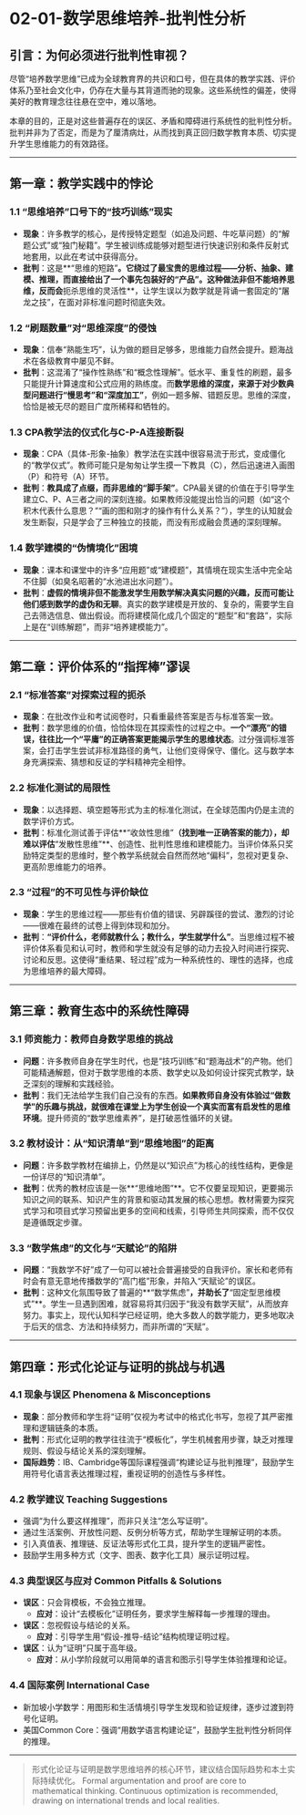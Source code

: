 # 02-01-数学思维培养-批判性分析

## 引言：为何必须进行批判性审视？

尽管“培养数学思维”已成为全球教育界的共识和口号，但在具体的教学实践、评价体系乃至社会文化中，仍存在大量与其背道而驰的现象。这些系统性的偏差，使得美好的教育理念往往悬在空中，难以落地。

本章的目的，正是对这些普遍存在的误区、矛盾和障碍进行系统性的批判性分析。批判并非为了否定，而是为了厘清病灶，从而找到真正回归数学教育本质、切实提升学生思维能力的有效路径。

---

## 第一章：教学实践中的悖论

### 1.1 “思维培养”口号下的“技巧训练”现实

- **现象**：许多教学的核心，是传授特定题型（如追及问题、牛吃草问题）的“解题公式”或“独门秘籍”。学生被训练成能够对题型进行快速识别和条件反射式地套用，以此在考试中获得高分。
- **批判**：这是**“思维的短路”**。它绕过了最宝贵的思维过程——分析、抽象、建模、推理，而直接给出了一个事先包装好的“产品”。这种做法非但不能培养思维，反而会**扼杀思维的灵活性**，让学生误以为数学就是背诵一套固定的“屠龙之技”，在面对非标准问题时彻底失效。

### 1.2 “刷题数量”对“思维深度”的侵蚀

- **现象**：信奉“熟能生巧”，认为做的题目足够多，思维能力自然会提升。题海战术在各级教育中屡见不鲜。
- **批判**：这混淆了“操作性熟练”和“概念性理解”。低水平、重复性的刷题，最多只能提升计算速度和公式应用的熟练度。而**数学思维的深度，来源于对少数典型问题进行“慢思考”和“深度加工”**，例如一题多解、错题反思。思维的深度，恰恰是被无尽的题目广度所稀释和牺牲的。

### 1.3 CPA教学法的仪式化与C-P-A连接断裂

- **现象**：CPA（具体-形象-抽象）教学法在实践中很容易流于形式，变成僵化的“教学仪式”。教师可能只是匆匆让学生摸一下教具（C），然后迅速进入画图（P）和符号（A）环节。
- **批判**：**教具成了点缀，而非思维的“脚手架”**。CPA最关键的价值在于引导学生建立C、P、A三者之间的深刻连接。如果教师没能提出恰当的问题（如“这个积木代表什么意思？”“画的图和刚才的操作有什么关系？”），学生的认知就会发生断裂，只是学会了三种独立的技能，而没有形成融会贯通的深刻理解。

### 1.4 数学建模的“伪情境化”困境

- **现象**：课本和课堂中的许多“应用题”或“建模题”，其情境在现实生活中完全站不住脚（如臭名昭著的“水池进出水问题”）。
- **批判**：**虚假的情境非但不能激发学生用数学解决真实问题的兴趣，反而可能让他们感到数学的虚伪和无聊**。真实的数学建模是开放的、复杂的，需要学生自己去筛选信息、做出假设。而将建模简化成几个固定的“题型”和“套路”，实际上是在“训练解题”，而非“培养建模能力”。

---

## 第二章：评价体系的“指挥棒”谬误

### 2.1 “标准答案”对探索过程的扼杀

- **现象**：在批改作业和考试阅卷时，只看重最终答案是否与标准答案一致。
- **批判**：数学思维的价值，恰恰体现在其探索性的过程之中。**一个“漂亮”的错误，往往比一个“平庸”的正确答案更能揭示学生的思维状态**。过分强调标准答案，会打击学生尝试非标准路径的勇气，让他们变得保守、僵化。这与数学本身充满探索、猜想和反证的学科精神完全相悖。

### 2.2 标准化测试的局限性

- **现象**：以选择题、填空题等形式为主的标准化测试，在全球范围内仍是主流的数学评价方式。
- **批判**：标准化测试善于评估**“收敛性思维”**（找到唯一正确答案的能力），却难以评估**“发散性思维”**、创造性、批判性思维和建模能力。当评价体系只奖励特定类型的思维时，整个教学系统就会自然而然地“偏科”，忽视对更复杂、更高阶思维能力的培养。

### 2.3 “过程”的不可见性与评价缺位

- **现象**：学生的思维过程——那些有价值的错误、另辟蹊径的尝试、激烈的讨论——很难在最终的试卷上得到体现和加分。
- **批判**：**“评价什么，老师就教什么；教什么，学生就学什么”**。当思维过程不被评价体系看见和认可时，教师和学生就没有足够的动力去投入时间进行探究、讨论和反思。这使得“重结果、轻过程”成为一种系统性的、理性的选择，也成为思维培养的最大障碍。

---

## 第三章：教育生态中的系统性障碍

### 3.1 师资能力：教师自身数学思维的挑战

- **问题**：许多教师自身在学生时代，也是“技巧训练”和“题海战术”的产物。他们可能精通解题，但对于数学思维的本质、数学史以及如何设计探究式教学，缺乏深刻的理解和实践经验。
- **批判**：我们无法给学生我们自己没有的东西。**如果教师自身没有体验过“做数学”的乐趣与挑战，就很难在课堂上为学生创设一个真实而富有启发性的思维环境**。提升师资的“数学思维素养”，是打破恶性循环的关键。

### 3.2 教材设计：从“知识清单”到“思维地图”的距离

- **问题**：许多数学教材在编排上，仍然是以“知识点”为核心的线性结构，更像是一份详尽的“知识清单”。
- **批判**：优秀的教材应该是一张**“思维地图”**。它不仅要呈现知识，更要揭示知识之间的联系、知识产生的背景和驱动其发展的核心思想。教材需要为探究式学习和项目式学习预留出更多的空间和线索，引导师生共同探索，而不仅仅是遵循既定步骤。

### 3.3 “数学焦虑”的文化与“天赋论”的陷阱

- **问题**：“我数学不好”成了一句可以被社会普遍接受的自我评价。家长和老师有时会有意无意地传播数学的“高门槛”形象，并陷入“天赋论”的误区。
- **批判**：这种文化氛围导致了普遍的**“数学焦虑”**，并助长了**“固定型思维模式”**。学生一旦遇到困难，就容易将其归因于“我没有数学天赋”，从而放弃努力。事实上，现代认知科学已经证明，绝大多数人的数学能力，更多地取决于后天的信念、方法和持续努力，而非所谓的“天赋”。

---

## 第四章：形式化论证与证明的挑战与机遇

### 4.1 现象与误区 Phenomena & Misconceptions

- **现象**：部分教师和学生将“证明”仅视为考试中的格式化书写，忽视了其严密推理和逻辑链条的本质。
- **批判**：形式化证明的教学往往流于“模板化”，学生机械套用步骤，缺乏对推理规则、假设与结论关系的深刻理解。
- **国际趋势**：IB、Cambridge等国际课程强调“构建论证与批判推理”，鼓励学生用符号化语言表达推理过程，重视证明的创造性与多样性。

### 4.2 教学建议 Teaching Suggestions

- 强调“为什么要这样推理”，而非只关注“怎么写证明”。
- 通过生活案例、开放性问题、反例分析等方式，帮助学生理解证明的本质。
- 引入真值表、推理链、反证法等形式化工具，提升学生的逻辑严密性。
- 鼓励学生用多种方式（文字、图表、数字化工具）展示证明过程。

### 4.3 典型误区与应对 Common Pitfalls & Solutions

- **误区**：只会背模板，不会独立推理。
  - **应对**：设计“去模板化”证明任务，要求学生解释每一步推理的理由。
- **误区**：忽视假设与结论的关系。
  - **应对**：引导学生用“假设-推导-结论”结构梳理证明过程。
- **误区**：认为“证明”只属于高年级。
  - **应对**：从小学阶段就可以用简单的语言和图示引导学生体验推理和论证。

### 4.4 国际案例 International Case

- 新加坡小学数学：用图形和生活情境引导学生发现和验证规律，逐步过渡到符号化证明。
- 美国Common Core：强调“用数学语言构建论证”，鼓励学生批判性分析同伴的推理。

---
> 形式化论证与证明是数学思维培养的核心环节，建议结合国际趋势和本土实际持续优化。
Formal argumentation and proof are core to mathematical thinking. Continuous optimization is recommended, drawing on international trends and local realities.
